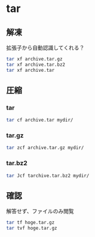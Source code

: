 # tar

## 解凍

拡張子から自動認識してくれる？

```bash
tar xf archive.tar.gz
tar xf archive.tar.bz2
tar xf archive.tar
```

## 圧縮

### tar

```bash
tar cf archive.tar mydir/
```

### tar.gz

```bash
tar zcf archive.tar.gz mydir/
```

### tar.bz2

```bash
tar Jcf tarchive.tar.bz2 mydir/
```
## 確認

解答せず、ファイルのみ閲覧

```bash
tar tf hoge.tar.gz
tar tvf hoge.tar.gz
```
